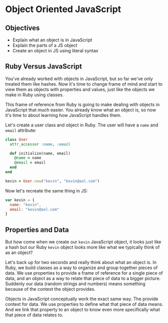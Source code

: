 # Object Oriented JavaScript

## Objectives
+ Explain what an object is in JavaScript
+ Explain the parts of a JS object
+ Create an object in JS using literal syntax


## Ruby Versus JavaScript

You've already worked with objects in JavaScript, but so far we've only treated them like hashes. Now it's time to change frame of mind and start to view them as objects with properties and values, just like the objects we make in Ruby using classes.

This frame of reference from Ruby is going to make dealing with objects in JavaScript that much easier. You already know what an object is, so now it's time to about learning how JavaScript handles them.

Let's create a user class and object in Ruby. The user will have a `name` and `email` attribute:

```ruby
class User
  attr_accessor :name, :email

  def initialize(name, email)
    @name = name
    @email = email
  end
end

kevin = User.new("kevin", "kevin@aol.com")
```

Now let's recreate the same thing in JS:

```js
var kevin = {
  name: "kevin",
  email: "kevin@aol.com"
}
```

## Properties and Data

But how come when we create our `kevin` JavaScript object, it looks just like a hash but our Ruby `kevin` object looks more like what we typically think of as an object?

Let's back up for two seconds and really think about what an object is. In Ruby, we build classes as a way to organize and group together pieces of data. We use properties to provide a frame of reference for a single piece of data, and an object as a way to relate that piece of data to a bigger picture. Suddenly our data (random strings and numbers) means something because of the context the object provides.

Objects in JavaScript conceptually work the exact same way. The provide context for data. We use properties to define what that piece of data means. And we link that property to an object to know even more specifically what that piece of data relates to.


